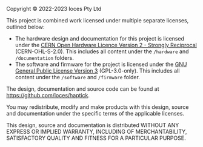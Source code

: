 Copyright © 2022-2023 Ioces Pty Ltd

This project is combined work licensed under multiple separate licenses, outlined below:
* The hardware design and documentation for this project is licensed under the [CERN Open Hardware Licence Version 2 - Strongly Reciprocal](https://ohwr.org/cern_ohl_s_v2.txt) (CERN-OHL-S-2.0). This includes all content under the `/hardware` and `/documentation` folders.
* The software and firmware for the project is licensed under the [GNU General Public License Version 3](https://www.gnu.org/licenses/gpl-3.0.txt) (GPL-3.0-only). This includes all content under the `/software` and `/firmware` folder.

The design, documentation and source code can be found at https://github.com/ioces/haptick.

You may redistribute, modify and make products with this design, source and documentation under the specific terms of the applicable licenses.

This design, source and documentation is distributed WITHOUT ANY EXPRESS OR IMPLIED WARRANTY, INCLUDING OF MERCHANTABILITY, SATISFACTORY QUALITY AND FITNESS FOR A PARTICULAR PURPOSE.